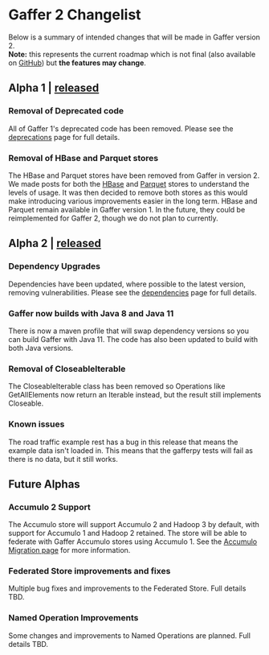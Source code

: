 # Gaffer 2 Changelist  

Below is a summary of intended changes that will be made in Gaffer version 2.   
**Note:** this represents the current roadmap which is not final (also available on [GitHub](https://github.com/gchq/Gaffer/milestones)) but **the features may change**.

## Alpha 1 | [released](https://github.com/gchq/Gaffer/releases/tag/gaffer2-2.0.0-alpha-0.1)
### Removal of Deprecated code
All of Gaffer 1's deprecated code has been removed. Please see the [deprecations](deprecations.md) page for full details.

### Removal of HBase and Parquet stores
The HBase and Parquet stores have been removed from Gaffer in version 2. We made posts for both the [HBase](https://github.com/gchq/Gaffer/issues/2367) and [Parquet](https://github.com/gchq/Gaffer/discussions/2557) stores to understand the levels of usage. It was then decided to remove both stores as this would make introducing various improvements easier in the long term. HBase and Parquet remain available in Gaffer version 1. In the future, they could be reimplemented for Gaffer 2, though we do not plan to currently.

## Alpha 2 | [released](https://github.com/gchq/Gaffer/releases/tag/gaffer2-2.0.0-alpha-0.1)
### Dependency Upgrades
Dependencies have been updated, where possible to the latest version, removing vulnerabilities. Please see the [dependencies](dependencies.md) page for full details.

### Gaffer now builds with Java 8 and Java 11
There is now a maven profile that will swap dependency versions so you can build Gaffer with Java 11. The code has also been updated to build with both Java versions.

### Removal of CloseableIterable
The CloseableIterable class has been removed so Operations like GetAllElements now return an Iterable instead, but the result still implements Closeable.

### Known issues
The road traffic example rest has a bug in this release that means the example data isn't loaded in. This means that the gafferpy tests will fail as there is no data, but it still works.

## Future Alphas
### Accumulo 2 Support
The Accumulo store will support Accumulo 2 and Hadoop 3 by default, with support for Accumulo 1 and Hadoop 2 retained. The store will be able to federate with Gaffer Accumulo stores using Accumulo 1. See the [Accumulo Migration page](accumulo-migration.md) for more information.

### Federated Store improvements and fixes
Multiple bug fixes and improvements to the Federated Store. Full details TBD.

### Named Operation Improvements
Some changes and improvements to Named Operations are planned. Full details TBD.
